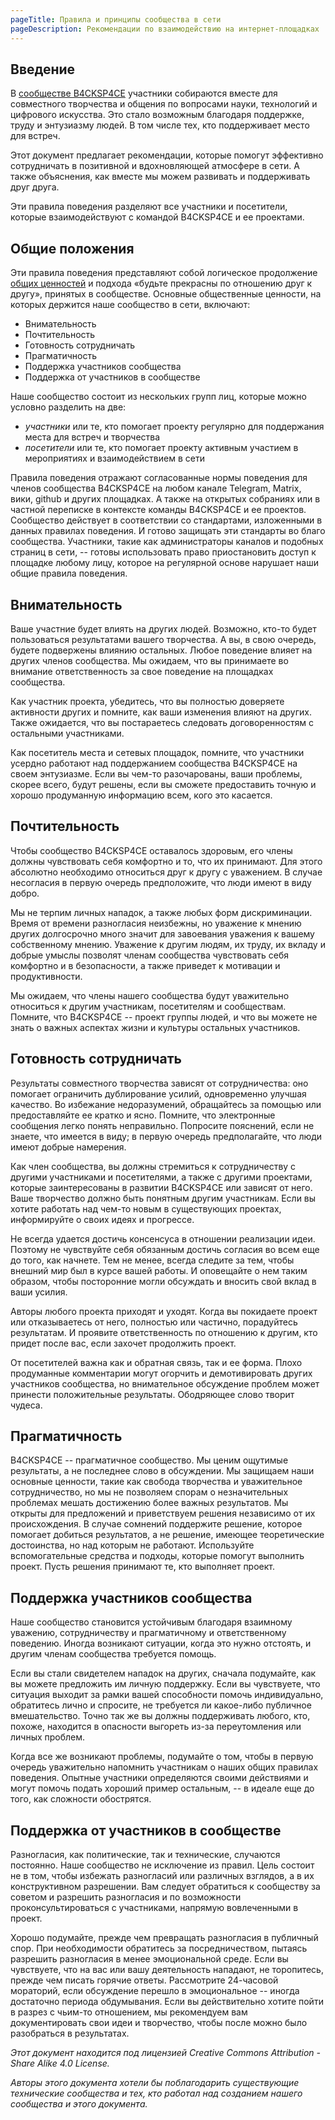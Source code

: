 ```yaml
---
pageTitle: Правила и принципы сообщества в сети
pageDescription: Рекомендации по взаимодействию на интернет-площадках
---
```


## Введение

В [сообществе B4CKSP4CE](/) участники собираются вместе для совместного творчества и общения по вопросами науки, технологий и цифрового искусства. Это стало возможным благодаря поддержке, труду и энтузиазму людей. В том числе тех, кто поддерживает место для встреч.

Этот документ предлагает рекомендации, которые помогут эффективно сотрудничать в позитивной и вдохновляющей атмосфере в сети. А также объяснения, как вместе мы можем развивать и поддерживать друг друга.

Эти правила поведения разделяют все участники и посетители, которые взаимодействуют с командой B4CKSP4CE и ее проектами.

## Общие положения

Эти правила поведения представляют собой логическое продолжение [общих ценностей](/wiki/principles-rules) и подхода «будьте прекрасны по отношению друг к другу», принятых в сообществе. Основные общественные ценности, на которых держится наше сообщество в сети, включают:

+ Внимательность
+ Почтительность
+ Готовность сотрудничать
+ Прагматичность
+ Поддержка участников сообщества
+ Поддержка от участников в сообществе

Наше сообщество состоит из нескольких групп лиц, которые можно условно разделить на две:

+ *участники* или те, кто помогает проекту регулярно для поддержания места для встреч и творчества
+ *посетители* или те, кто помогает проекту активным участием в мероприятиях и взаимодействием в сети

Правила поведения отражают согласованные нормы поведения для членов сообщества B4CKSP4CE на любом канале Telegram, Matrix, вики, github и других площадках. А также на открытых собраниях или в частной переписке в контексте команды B4CKSP4CE и ее проектов. Сообщество действует в соответствии со стандартами, изложенными в данных правилах поведения. И готово защищать эти стандарты во благо сообщества. Участники, такие как администраторы каналов и подобных страниц в сети, -- готовы использовать право приостановить доступ к площадке любому лицу, которое на регулярной основе нарушает наши общие правила поведения.

## Внимательность

Ваше участние будет влиять на других людей. Возможно, кто-то будет пользоваться результатами вашего творчества. А вы, в свою очередь, будете подвержены влиянию остальных. Любое поведение влияет на других членов сообщества. Мы ожидаем, что вы принимаете во внимание ответственность за свое поведение на площадках сообщества.

Как участник проекта, убедитесь, что вы полностью доверяете активности других и помните, как ваши изменения влияют на других. Также ожидается, что вы постараетесь следовать договоренностям с остальными участниками.

Как посетитель места и сетевых площадок, помните, что участники усердно работают над поддержанием сообщества B4CKSP4CE на своем энтузиазме. Если вы чем-то разочарованы, ваши проблемы, скорее всего, будут решены, если вы сможете предоставить точную и хорошо продуманную информацию всем, кого это касается.

## Почтительность

Чтобы сообщество B4CKSP4CE оставалось здоровым, его члены должны чувствовать себя комфортно и то, что их принимают. Для этого абсолютно необходимо относиться друг к другу с уважением. В случае несогласия в первую очередь предположите, что люди имеют в виду добро.

Мы не терпим личных нападок, а также любых форм дискриминации. Время от времени разногласия неизбежны, но уважение к мнению других долгосрочно много значит для завоевания уважения к вашему собственному мнению. Уважение к другим людям, их труду, их вкладу и добрые умыслы позволят членам сообщества чувствовать себя комфортно и в безопасности, а также приведет к мотивации и продуктивности.

Мы ожидаем, что члены нашего сообщества будут уважительно относиться к другим участникам, посетителям и сообществам. Помните, что B4CKSP4CE -- проект группы людей, и что вы можете не знать о важных аспектах жизни и культуры остальных участников.

## Готовность сотрудничать

Результаты совместного творчества зависят от сотрудничества: оно помогает ограничить дублирование усилий, одновременно улучшая качество. Во избежание недоразумений, обращайтесь за помощью или предоставляйте ее кратко и ясно. Помните, что электронные сообщения легко понять неправильно. Попросите пояснений, если не знаете, что имеется в виду; в первую очередь предполагайте, что люди имеют добрые намерения.

Как член сообщества, вы должны стремиться к сотрудничеству с другими участниками и посетителями, а также с другими проектами, которые заинтересованы в развитии B4CKSP4CE или зависят от него. Ваше творчество должно быть понятным другим участникам. Если вы хотите работать над чем-то новым в существующих проектах, информируйте о своих идеях и прогрессе.

Не всегда удается достичь консенсуса в отношении реализации идеи. Поэтому не чувствуйте себя обязанным достичь согласия во всем еще до того, как начнете. Тем не менее, всегда следите за тем, чтобы внешний мир был в курсе вашей работы. И оповещайте о нем таким образом, чтобы посторонние могли обсуждать и вносить свой вклад в ваши усилия.

Авторы любого проекта приходят и уходят. Когда вы покидаете проект или отказываетесь от него, полностью или частично, порадуйтесь результатам. И проявите ответственность по отношению к другим, кто придет после вас, если захочет продолжить проект.

От посетителей важна как и обратная связь, так и ее форма. Плохо продуманные комментарии могут огорчить и демотивировать других участников сообщества, но внимательное обсуждение проблем может принести положительные результаты. Ободряющее слово творит чудеса.

## Прагматичность

B4CKSP4CE -- прагматичное сообщество. Мы ценим ощутимые результаты, а не последнее слово в обсуждении. Мы защищаем наши основные ценности, такие как свобода творчества и уважительное сотрудничество, но мы не позволяем спорам о незначительных проблемах мешать достижению более важных результатов. Мы открыты для предложений и приветствуем решения независимо от их происхождения. В случае сомнений поддержите решение, которое помогает добиться результатов, а не решение, имеющее теоретические достоинства, но над которым не работают. Используйте вспомогательные средства и подходы, которые помогут выполнить проект. Пусть решения принимают те, кто выполняет проект.

## Поддержка участников сообщества

Наше сообщество становится устойчивым благодаря взаимному уважению, сотрудничеству и прагматичному и ответственному поведению. Иногда возникают ситуации, когда это нужно отстоять, и другим членам сообщества требуется помощь.

Если вы стали свидетелем нападок на других, сначала подумайте, как вы можете предложить им личную поддержку. Если вы чувствуете, что ситуация выходит за рамки вашей способности помочь индивидуально, обратитесь лично и спросите, не требуется ли какое-либо публичное вмешательство. Точно так же вы должны поддерживать любого, кто, похоже, находится в опасности выгореть из-за переутомления или личных проблем.

Когда все же возникают проблемы, подумайте о том, чтобы в первую очередь уважительно напомнить участникам о наших общих правилах поведения. Опытные участники определяются своими действиями и могут помочь подать хороший пример остальным, -- в идеале еще до того, как сложности обострятся.

## Поддержка от участников в сообществе

Разногласия, как политические, так и технические, случаются постоянно. Наше сообщество не исключение из правил. Цель состоит не в том, чтобы избежать разногласий или различных взглядов, а в их конструктивном разрешении. Вам следует обратиться к сообществу за советом и разрешить разногласия и по возможности проконсультироваться с участниками, напрямую вовлеченными в проект.

Хорошо подумайте, прежде чем превращать разногласия в публичный спор. При необходимости обратитесь за посредничеством, пытаясь разрешить разногласия в менее эмоциональной среде. Если вы чувствуете, что на вас или вашу деятельность нападают, не торопитесь, прежде чем писать горячие ответы. Рассмотрите 24-часовой мораторий, если обсуждение перешло в эмоциональное -- иногда достаточно периода обдумывания. Если вы действительно хотите пойти в разрез с чьим-то отношением, мы рекомендуем вам документировать свои идеи и творчество, чтобы после можно было разобраться в результатах.

*Этот документ находится под лицензией Creative Commons Attribution - Share Alike 4.0 License.*

*Авторы этого документа хотели бы поблагодарить существующие технические сообщества и тех, кто работал над созданием нашего сообщества и этого документа.*

